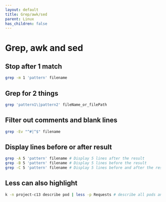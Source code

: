 ```yaml
---
layout: default
title: Grep/awk/sed
parent: Linux
has_children: false
---
```


# Grep, awk and sed

## Stop after 1 match

```bash
grep -m 1 'pattern' filename
```

## Grep for 2 things

```bash
grep 'pattern1\|pattern2' fileName_or_filePath
```

## Filter out comments and blank lines

```bash
grep -Ev "^#|^$" filename
```

## Display lines before or after result

```bash
grep -A 5 'pattern' filename # Display 5 lines after the result
grep -B 5 'pattern' filename # Display 5 lines before the result
grep -C 5 'pattern' filename # Display 5 lines before and after the result
```

## Less can also highlight

```bash
k -n project-c13 describe pod | less -p Requests # describe all pods and highlight Requests
```
